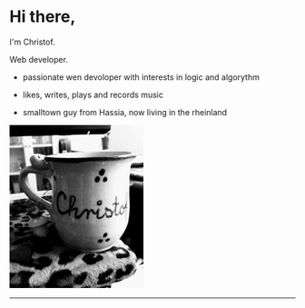 # Hi there,

I'm Christof.

Web developer.
<!---
![visitors](https://visitor-badge.glitch.me/badge?page_id=Xristof23.visitor-badge&left_color=black&right_color=red)
--->
- passionate wen devoloper with interests in logic and algorythm

- likes, writes, plays and records music

- smalltown guy from Hassia, now living in the rheinland

![My_Office](CTasse_tiny.jpg)

<!---
Xristof23/Xristof23 is a ✨ special ✨ repository because its `README.md` (this file) appears on your GitHub profile.
You can click the Preview link to take a look at your changes.
--->

---
